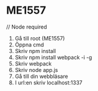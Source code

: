 # ME1557 
// Node required

1. Gå till root (ME1557)
2. Öppna cmd
3. Skriv npm install
4. Skriv npm install webpack -i -g
5. Skriv webpack
6. Skriv node app.js
7. Gå till din webbläsare 
8. I url:en skriv localhost:1337
